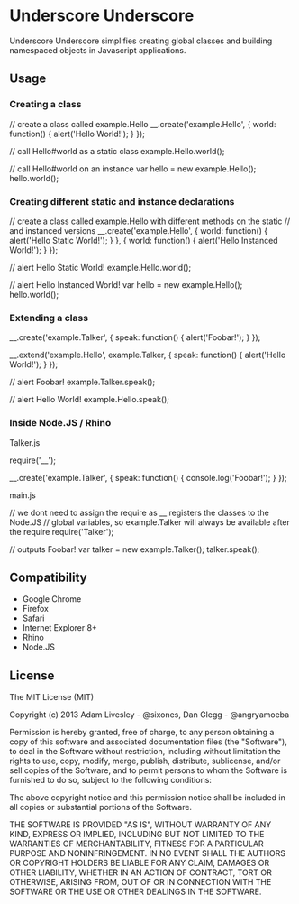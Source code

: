 # Underscore Underscore

Underscore Underscore simplifies creating global classes and building namespaced
objects in Javascript applications.

## Usage

### Creating a class

  // create a class called example.Hello
  __.create('example.Hello', {
    world: function() {
      alert('Hello World!');
    }
  });

  // call Hello#world as a static class
  example.Hello.world();

  // call Hello#world on an instance
  var hello = new example.Hello();
  hello.world();

### Creating different static and instance declarations

  // create a class called example.Hello with different methods on the static
  // and instanced versions
  __.create('example.Hello', {
    world: function() {
      alert('Hello Static World!');
    }
  }, {
    world: function() {
      alert('Hello Instanced World!');
    }
  });

  // alert Hello Static World!
  example.Hello.world();

  // alert Hello Instanced World!
  var hello = new example.Hello();
  hello.world();

### Extending a class

  __.create('example.Talker', {
    speak: function() {
      alert('Foobar!');
    }
  });

  __.extend('example.Hello', example.Talker, {
    speak: function() {
      alert('Hello World!');
    }
  });

  // alert Foobar!
  example.Talker.speak();

  // alert Hello World!
  example.Hello.speak();

### Inside Node.JS / Rhino

Talker.js

  require('__');

  __.create('example.Talker', {
    speak: function() {
      console.log('Foobar!');
    }
  });

main.js
  
  // we dont need to assign the require as __ registers the classes to the Node.JS
  // global variables, so example.Talker will always be available after the require
  require('Talker');

  // outputs Foobar!
  var talker = new example.Talker();
  talker.speak();

## Compatibility

- Google Chrome
- Firefox
- Safari
- Internet Explorer 8+
- Rhino
- Node.JS

## License

The MIT License (MIT)

Copyright (c) 2013 Adam Livesley - @sixones, Dan Glegg - @angryamoeba

Permission is hereby granted, free of charge, to any person obtaining a copy of
this software and associated documentation files (the "Software"), to deal in
the Software without restriction, including without limitation the rights to
use, copy, modify, merge, publish, distribute, sublicense, and/or sell copies of
the Software, and to permit persons to whom the Software is furnished to do so,
subject to the following conditions:

The above copyright notice and this permission notice shall be included in all
copies or substantial portions of the Software.

THE SOFTWARE IS PROVIDED "AS IS", WITHOUT WARRANTY OF ANY KIND, EXPRESS OR
IMPLIED, INCLUDING BUT NOT LIMITED TO THE WARRANTIES OF MERCHANTABILITY, FITNESS
FOR A PARTICULAR PURPOSE AND NONINFRINGEMENT. IN NO EVENT SHALL THE AUTHORS OR
COPYRIGHT HOLDERS BE LIABLE FOR ANY CLAIM, DAMAGES OR OTHER LIABILITY, WHETHER
IN AN ACTION OF CONTRACT, TORT OR OTHERWISE, ARISING FROM, OUT OF OR IN
CONNECTION WITH THE SOFTWARE OR THE USE OR OTHER DEALINGS IN THE SOFTWARE.